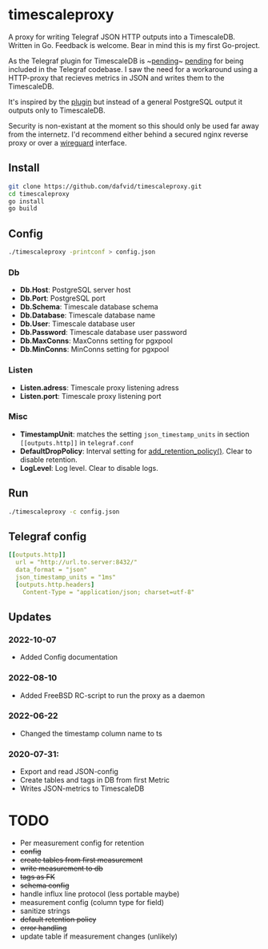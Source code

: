 # timescaleproxy
A proxy for writing Telegraf JSON HTTP outputs into a TimescaleDB. Written in Go. Feedback is welcome. Bear in mind this is my first Go-project.

As the Telegraf plugin for TimescaleDB is ~[pending](https://github.com/influxdata/telegraf/pull/3428)~ [pending](https://github.com/influxdata/telegraf/pull/8651) for being included in the Telegraf codebase. 
I saw the need for a workaround using a HTTP-proxy that recieves metrics in JSON and writes them to the TimescaleDB.

It's inspired by the [plugin](https://github.com/svenklemm/telegraf/tree/postgres/plugins/outputs/postgresql) but instead of a general PostgreSQL output it outputs only to TimescaleDB.

Security is non-existant at the moment so this should only be used far away from the internetz. I'd recommend either behind a secured nginx reverse proxy or over a [wireguard](https://www.wireguard.com) interface.

## Install
  ```sh
  git clone https://github.com/dafvid/timescaleproxy.git
  cd timescaleproxy
  go install
  go build
  ```

## Config
  ```sh
  ./timescaleproxy -printconf > config.json
  ```
  
  ### Db ###
  - **Db.Host**: PostgreSQL server host
  - **Db.Port**: PostgreSQL port
  - **Db.Schema**: Timescale database schema
  - **Db.Database**: Timescale database name
  - **Db.User**: Timescale database user
  - **Db.Password**: Timescale database user password
  - **Db.MaxConns**: MaxConns setting for pgxpool
  - **Db.MinConns**: MinConns setting for pgxpool
  ### Listen ###
  - **Listen.adress**: Timescale proxy listening adress
  - **Listen.port**: Timescale proxy listening port
  ### Misc ###
  - **TimestampUnit**: matches the setting `json_timestamp_units` in section `[[outputs.http]]` in `telegraf.conf`
  - **DefaultDropPolicy**: Interval setting for [add_retention_policy()](https://docs.timescale.com/api/latest/data-retention/add_retention_policy/). Clear to disable retention.
  - **LogLevel**: Log level. Clear to disable logs.
    
## Run
  ```sh
  ./timescaleproxy -c config.json
  ```
  

## Telegraf config
```yaml
[[outputs.http]]
  url = "http://url.to.server:8432/"
  data_format = "json"
  json_timestamp_units = "1ms"
  [outputs.http.headers]
    Content-Type = "application/json; charset=utf-8"
```

## Updates
### 2022-10-07
- Added Config documentation
### 2022-08-10
- Added FreeBSD RC-script to run the proxy as a daemon
### 2022-06-22
- Changed the timestamp column name to ts
### 2020-07-31:
- Export and read JSON-config
- Create tables and tags in DB from first Metric
- Writes JSON-metrics to TimescaleDB

# TODO
- Per measurement config for retention
- ~~config~~
- ~~create tables from first measurement~~
- ~~write measurement to db~~
- ~~tags as FK~~
- ~~schema config~~
- handle influx line protocol (less portable maybe)
- measurement config (column type for field)
- sanitize strings
- ~~default retention policy~~
- ~~error handling~~
- update table if measurement changes (unlikely)

